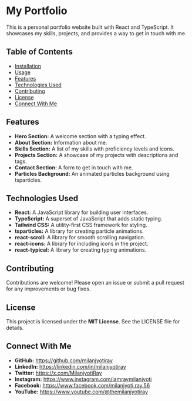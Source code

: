 # My Portfolio

This is a personal portfolio website built with React and TypeScript. It showcases my skills, projects, and provides a way to get in touch with me.

## Table of Contents

- [Installation](#installation)
- [Usage](#usage)
- [Features](#features)
- [Technologies Used](#technologies-used)
- [Contributing](#contributing)
- [License](#license)
- [Connect With Me](#connect-with-me)

## Features
* **Hero Section:** A welcome section with a typing effect.
* **About Section:** Information about me.
* **Skills Section:** A list of my skills with proficiency levels and icons.
* **Projects Section:** A showcase of my projects with descriptions and tags.
* **Contact Section:** A form to get in touch with me.
* **Particles Background:** An animated particles background using tsparticles.

## Technologies Used
* **React:** A JavaScript library for building user interfaces.
* **TypeScript:** A superset of JavaScript that adds static typing.
* **Tailwind CSS:** A utility-first CSS framework for styling.
* **tsparticles:** A library for creating particle animations.
* **react-scroll:** A library for smooth scrolling navigation.
* **react-icons:** A library for including icons in the project.
* **react-typical:** A library for creating typing animations.

## Contributing
Contributions are welcome! Please open an issue or submit a pull request for any improvements or bug fixes.

## License
This project is licensed under the **MIT License**. See the LICENSE file for details.

## Connect With Me
- **GitHub:** https://github.com/milanjyotiray
- **LinkedIn:** https://linkedin.com/in/milanjyotiray
- **Twitter:** https://x.com/MilanjyotiRay
- **Instagram:** https://www.instagram.com/iamraymilanjyoti
- **Facebook:** https://www.facebook.com/milanjyoti.ray.56
- **YouTube:** https://www.youtube.com/@themilanjyotiray


